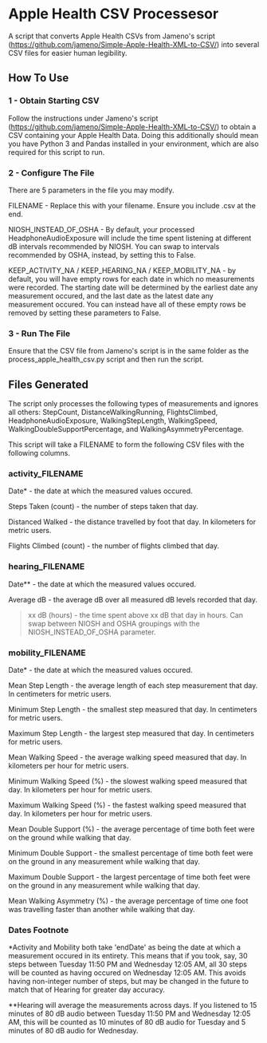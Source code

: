 # Apple Health CSV Processesor

A script that converts Apple Health CSVs from Jameno's script (https://github.com/jameno/Simple-Apple-Health-XML-to-CSV/) into several CSV files for easier human legibility. 

## How To Use 

### 1 - Obtain Starting CSV
Follow the instructions under Jameno's script (https://github.com/jameno/Simple-Apple-Health-XML-to-CSV/) to obtain a CSV containing your Apple Health Data. Doing this additionally should mean you have Python 3 and Pandas installed in your environment, which are also required for this script to run.

### 2 - Configure The File
There are 5 parameters in the file you may modify. 

FILENAME - Replace this with your filename. Ensure you include .csv at the end.

NIOSH_INSTEAD_OF_OSHA - By default, your processed HeadphoneAudioExposure will include the time spent listening at different dB intervals recommended by NIOSH. You can swap to intervals recommended by OSHA, instead, by setting this to False. 

KEEP_ACTIVITY_NA / KEEP_HEARING_NA / KEEP_MOBILITY_NA - by default, you will have empty rows for each date in which no measurements were recorded. The starting date will be determined by the earliest date any measurement occured, and the last date as the latest date any measurement occured. You can instead have all of these empty rows be removed by setting these parameters to False. 

### 3 - Run The File
Ensure that the CSV file from Jameno's script is in the same folder as the process_apple_health_csv.py script and then run the script. 

## Files Generated
The script only processes the following types of measurements and ignores all others: StepCount, DistanceWalkingRunning, FlightsClimbed, HeadphoneAudioExposure, WalkingStepLength, WalkingSpeed, WalkingDoubleSupportPercentage, and WalkingAsymmetryPercentage.

This script will take a FILENAME to form the following CSV files with the following columns. 

### activity_FILENAME
Date* - the date at which the measured values occured. 

Steps Taken (count) - the number of steps taken that day. 

Distanced Walked - the distance travelled by foot that day. In kilometers for metric users. 

Flights Climbed (count) - the number of flights climbed that day. 


### hearing_FILENAME
Date** - the date at which the measured values occured. 

Average dB - the average dB over all measured dB levels recorded that day. 

>xx dB (hours) - the time spent above xx dB that day in hours. Can swap between NIOSH and OSHA groupings with the NIOSH_INSTEAD_OF_OSHA parameter.


### mobility_FILENAME
Date* - the date at which the measured values occured. 

Mean Step Length - the average length of each step measurement that day. In centimeters for metric users. 

Minimum Step Length - the smallest step measured that day. In centimeters for metric users. 

Maximum Step Length - the largest step measured that day. In centimeters for metric users. 

Mean Walking Speed - the average walking speed measured that day. In kilometers per hour for metric users. 

Minimum Walking Speed (%) - the slowest walking speed measured that day. In kilometers per hour for metric users. 

Maximum Walking Speed (%) - the fastest walking speed measured that day. In kilometers per hour for metric users. 

Mean Double Support (%) - the average percentage of time both feet were on the ground while walking that day. 

Minimum Double Support - the smallest percentage of time both feet were on the ground in any measurement while walking that day. 

Maximum Double Support - the largest percentage of time both feet were on the ground in any measurement while walking that day. 

Mean Walking Asymmetry (%) - the average percentage of time one foot was travelling faster than another while walking that day. 


### Dates Footnote
*Activity and Mobility both take 'endDate' as being the date at which a measurement occured in its entirety. This means that if you took, say, 30 steps between Tuesday 11:50 PM and Wednesday 12:05 AM, all 30 steps will be counted as having occured on Wednesday 12:05 AM. This avoids having non-integer number of steps, but may be changed in the future to match that of Hearing for greater day accuracy. 

**Hearing will average the measurements across days. If you listened to 15 minutes of 80 dB audio between Tuesday 11:50 PM and Wednesday 12:05 AM, this will be counted as 10 minutes of 80 dB audio for Tuesday and 5 minutes of 80 dB audio for Wednesday. 
